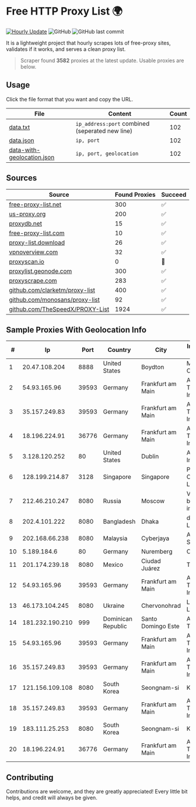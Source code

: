 
# Free HTTP Proxy List 🌍

[![Hourly Update](https://github.com/mertguvencli/http-proxy-list/actions/workflows/main.yml/badge.svg?branch=main)](https://github.com/mertguvencli/http-proxy-list/actions/workflows/main.yml)
![GitHub](https://img.shields.io/github/license/mertguvencli/http-proxy-list)
![GitHub last commit](https://img.shields.io/github/last-commit/mertguvencli/http-proxy-list)

It is a lightweight project that hourly scrapes lots of free-proxy sites, validates if it works, and serves a clean proxy list.


> Scraper found **3582** proxies at the latest update. Usable proxies are below.

## Usage

Click the file format that you want and copy the URL.


|File|Content|Count|
|----|-------|-----|
|[data.txt](https://raw.githubusercontent.com/mertguvencli/http-proxy-list/main/proxy-list/data.txt)|`ip_address:port` combined (seperated new line)|102|
|[data.json](https://raw.githubusercontent.com/mertguvencli/http-proxy-list/main/proxy-list/data.json)|`ip, port`|102|
|[data-with-geolocation.json](https://raw.githubusercontent.com/mertguvencli/http-proxy-list/main/proxy-list/data-with-geolocation.json)|`ip, port, geolocation`|102|

## Sources

|Source|Found Proxies|Succeed|
|------|-------------|-------|
|[free-proxy-list.net](https://free-proxy-list.net)|300|✅|
|[us-proxy.org](https://www.us-proxy.org)|200|✅|
|[proxydb.net](http://proxydb.net)|15|✅|
|[free-proxy-list.com](https://free-proxy-list.com/?page=&port=&type%5B%5D=http&type%5B%5D=https&up_time=0&search=Search)|10|✅|
|[proxy-list.download](https://www.proxy-list.download/HTTP)|26|✅|
|[vpnoverview.com](https://vpnoverview.com/privacy/anonymous-browsing/free-proxy-servers)|32|✅|
|[proxyscan.io](https://www.proxyscan.io)|0|🚫|
|[proxylist.geonode.com](https://proxylist.geonode.com/api/proxy-list?limit=300&page=1&sort_by=lastChecked&sort_type=desc&protocols=http,https)|300|✅|
|[proxyscrape.com](https://api.proxyscrape.com/v2/?request=displayproxies&protocol=http&timeout=10000&country=all&ssl=all&anonymity=all)|283|✅|
|[github.com/clarketm/proxy-list](https://raw.githubusercontent.com/clarketm/proxy-list/master/proxy-list-raw.txt)|400|✅|
|[github.com/monosans/proxy-list](https://raw.githubusercontent.com/monosans/proxy-list/main/proxies/http.txt)|92|✅|
|[github.com/TheSpeedX/PROXY-List](https://raw.githubusercontent.com/TheSpeedX/PROXY-List/master/http.txt)|1924|✅|


## Sample Proxies With Geolocation Info

|#|Ip|Port|Country|City|Internet Service Provider|
|-|--|----|-------|----|-------------------------|
|1|20.47.108.204|8888|United States|Boydton|Microsoft Corporation|
|2|54.93.165.96|39593|Germany|Frankfurt am Main|Amazon Technologies Inc.|
|3|35.157.249.83|39593|Germany|Frankfurt am Main|Amazon Technologies Inc.|
|4|18.196.224.91|36776|Germany|Frankfurt am Main|Amazon Technologies Inc.|
|5|3.128.120.252|80|United States|Dublin|Amazon.com, Inc.|
|6|128.199.214.87|3128|Singapore|Singapore|Partner Communications Ltd.|
|7|212.46.210.247|8080|Russia|Moscow|VympelKom broadband internet|
|8|202.4.101.222|8080|Bangladesh|Dhaka|dhakaCom Limited|
|9|202.168.66.238|8080|Malaysia|Cyberjaya|Allo Technology Sdn. Bhd.|
|10|5.189.184.6|80|Germany|Nuremberg|Contabo GmbH|
|11|201.174.239.18|8080|Mexico|Ciudad Juárez|Transtelco Inc|
|12|54.93.165.96|39593|Germany|Frankfurt am Main|Amazon Technologies Inc.|
|13|46.173.104.245|8080|Ukraine|Chervonohrad|Lanet Network Ltd|
|14|181.232.190.210|999|Dominican Republic|Santo Domingo Este|Airtime Technology SRL|
|15|54.93.165.96|39593|Germany|Frankfurt am Main|Amazon Technologies Inc.|
|16|35.157.249.83|39593|Germany|Frankfurt am Main|Amazon Technologies Inc.|
|17|121.156.109.108|8080|South Korea|Seongnam-si|Korea Telecom|
|18|35.157.249.83|39593|Germany|Frankfurt am Main|Amazon Technologies Inc.|
|19|183.111.25.253|8080|South Korea|Seongnam-si|Korea Telecom|
|20|18.196.224.91|36776|Germany|Frankfurt am Main|Amazon Technologies Inc.|



## Contributing

Contributions are welcome, and they are greatly appreciated! Every
little bit helps, and credit will always be given.

